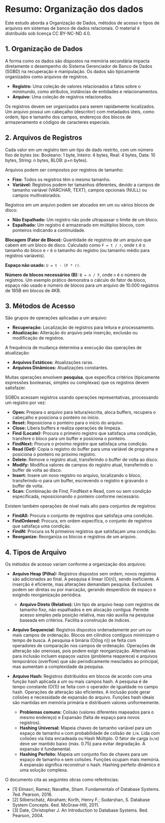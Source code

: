 # Resumo: Organização dos dados

Este estudo aborda a Organização de Dados, métodos de acesso e tipos de arquivos em sistemas de banco de dados relacionais. O material é distribuído sob licença CC BY-NC-ND 4.0.

## 1. Organização de Dados

A forma como os dados são dispostos na memória secundária impacta diretamente o desempenho do Sistema Gerenciador de Banco de Dados (SGBD) na recuperação e manipulação. Os dados são tipicamente organizados como arquivos de registros.

*   **Registro:** Uma coleção de valores relacionados a fatos sobre o minimundo, como atributos, instâncias de entidades e relacionamentos.
*   **Arquivo:** Uma coleção de registros relacionados.

Os registros devem ser organizados para serem rapidamente localizados. Um arquivo possui um cabeçalho (descritor) com metadados úteis, como ordem, tipo e tamanho dos campos, endereços dos blocos de armazenamento e códigos de caracteres especiais.

## 2. Arquivos de Registros

Cada valor em um registro tem um tipo de dado restrito, com um número fixo de bytes (ex: Booleano: 1 byte, Inteiro: 4 bytes, Real: 4 bytes, Data: 10 bytes, String: n bytes, BLOB: p+n bytes).

Arquivos podem ser compostos por registros de tamanho:
*   **Fixo:** Todos os registros têm o mesmo tamanho.
*   **Variável:** Registros podem ter tamanhos diferentes, devido a campos de tamanho variável (VARCHAR, TEXT), campos opcionais (NULL) ou campos multivalorados.

Registros em um arquivo podem ser alocados em um ou vários blocos de disco:
*   **Não Espalhado:** Um registro não pode ultrapassar o limite de um bloco.
*   **Espalhado:** Um registro é armazenado em múltiplos blocos, com ponteiros indicando a continuidade.

**Blocagem (Fator de Bloco):** Quantidade de registros de um arquivo que cabem em um bloco de disco. Calculado como `F = t / r`, onde `t` é o tamanho do bloco e `r` é o tamanho do registro (ou tamanho médio para registros variáveis).

**Espaço não usado:** `U = t - (F * r)`.

**Número de blocos necessários (B):** `B = n / F`, onde `n` é o número de registros. Um exemplo prático demonstra o cálculo do fator de bloco, espaço não usado e número de blocos para um arquivo de 10.000 registros de 185B em blocos de 4KB.

## 3. Métodos de Acesso

São grupos de operações aplicadas a um arquivo:

*   **Recuperação:** Localização de registros para leitura e processamento.
*   **Atualização:** Alteração do arquivo pela inserção, exclusão ou modificação de registros.

A frequência de mudança determina a execução das operações de atualização:
*   **Arquivos Estáticos:** Atualizações raras.
*   **Arquivos Dinâmicos:** Atualizações constantes.

Muitas operações envolvem **pesquisa**, que especifica critérios (tipicamente expressões booleanas, simples ou complexas) que os registros devem satisfazer.

SGBDs acessam registros usando operações representativas, processando um registro por vez:

*   **Open:** Prepara o arquivo para leitura/escrita, aloca buffers, recupera o cabeçalho e posiciona o ponteiro no início.
*   **Reset:** Reposiciona o ponteiro para o início do arquivo.
*   **Close:** Libera buffers e realiza operações de limpeza.
*   **Find (Locate):** Procura o primeiro registro que satisfaça uma condição, transfere o bloco para um buffer e posiciona o ponteiro.
*   **FindNext:** Procura o próximo registro que satisfaça uma condição.
*   **Read (Get):** Copia o registro do buffer para uma variável de programa e posiciona o ponteiro no próximo registro.
*   **Delete:** Remove o registro atual, transferindo o buffer de volta ao disco.
*   **Modify:** Modifica valores de campos do registro atual, transferindo o buffer de volta ao disco.
*   **Insert:** Insere um novo registro no arquivo, localizando o bloco, transferindo-o para um buffer, escrevendo o registro e gravando o buffer de volta.
*   **Scan:** Combinação de Find, FindNext e Read, com ou sem condição especificada, reposicionando o ponteiro conforme necessário.

Existem também operações de nível mais alto para conjuntos de registros:

*   **FindAll:** Procura o conjunto de registros que satisfaça uma condição.
*   **FindOrdered:** Procura, em ordem específica, o conjunto de registros que satisfaça uma condição.
*   **FindN:** Procura os N primeiros registros que satisfaçam uma condição.
*   **Reorganize:** Reorganiza os blocos e registros de um arquivo.

## 4. Tipos de Arquivo

Os métodos de acesso variam conforme a organização dos arquivos:

*   **Arquivo Heap (Pilha):** Registros dispostos sem ordem, novos registros são adicionados ao final. A pesquisa é linear (O(n)), sendo ineficiente. A inserção é eficiente, mas alterações demandam pesquisa. Exclusões podem ser diretas ou por marcação, gerando desperdício de espaço e exigindo reorganização periódica.
    *   **Arquivo Direto (Relativo):** Um tipo de arquivo heap com registros de tamanho fixo, não espalhados e em alocação contígua. Permite acesso simples pela posição relativa, mas não auxilia na pesquisa baseada em critérios. Facilita a construção de índices.

*   **Arquivo Sequencial:** Registros dispostos ordenadamente por um ou mais campos de ordenação. Blocos em cilindros contíguos minimizam o tempo de busca. A pesquisa é binária (O(log n)) se feita com operadores de comparação nos campos de ordenação. Operações de alteração são onerosas, pois podem exigir reorganização. Alternativas para inclusão incluem espaços vazios (problema reaparece) e arquivos temporários (overflow) que são periodicamente mesclados ao principal, mas aumentam a complexidade da pesquisa.

*   **Arquivo Hash:** Registros distribuídos em blocos de acordo com uma função hash aplicada a um ou mais campos hash. A pesquisa é de tempo constante (O(1)) se feita com o operador de igualdade no campo hash. Operações de alteração são eficientes. A inclusão pode gerar colisões e necessidade de expansão do arquivo. Funções hash ideais são mantidas em memória primária e distribuem valores uniformemente.
    *   **Problemas comuns:** Colisão (valores diferentes mapeados para o mesmo endereço) e Expansão (falta de espaço para novos registros).
    *   **Hashing Universal:** Mapeia chaves de tamanho variável para um espaço de tamanho `m` com probabilidade de colisão de `1/m`. Lida com colisões via lista encadeada ou Hash Múltiplo. O fator de carga (`n/m`) deve ser mantido baixo (máx. 0.75) para evitar degradação. A expansão é fundamental.
    *   **Hashing Perfeito:** Mapeia um conjunto fixo de chaves para um espaço de tamanho `m` sem colisões. Funções ocupam mais memória. A expansão significa reconstruir o hash. Hashing perfeito dinâmico é uma solução complexa.

O documento cita as seguintes obras como referências:

*   [1] Elmasri, Ramez; Navathe, Sham. Fundamentals of Database Systems. 7ed. Pearson, 2016.
*   [2] Silberschatz, Abraham; Korth, Henry F.; Sudarshan, S. Database System Concepts. 6ed. McGraw-Hill, 2011.
*   [3] Date, Christopher J. An Introduction to Database Systems. 8ed. Pearson, 2004.